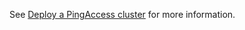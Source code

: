 See [Deploy a PingAccess cluster](https://pingidentity-devops.gitbook.io/devops/deploy/deploycompose/deploypacluster) for more information. 
